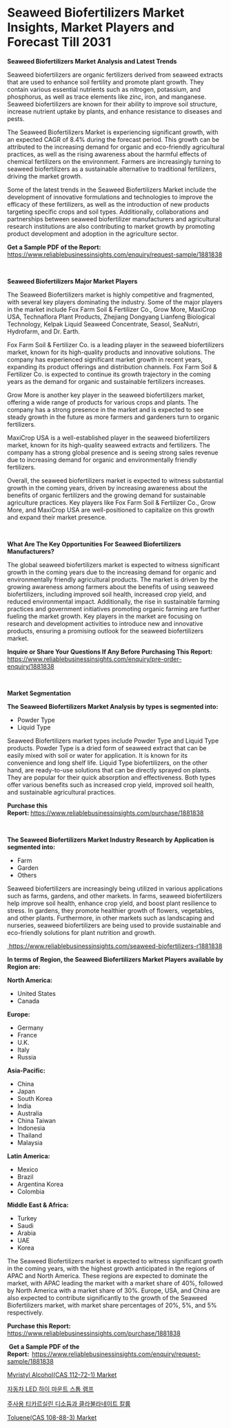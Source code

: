 <p><h1>Seaweed Biofertilizers Market Insights, Market Players and Forecast Till 2031</h1></p><p><strong>Seaweed Biofertilizers Market Analysis and Latest Trends</strong></p>
<p><p>Seaweed biofertilizers are organic fertilizers derived from seaweed extracts that are used to enhance soil fertility and promote plant growth. They contain various essential nutrients such as nitrogen, potassium, and phosphorus, as well as trace elements like zinc, iron, and manganese. Seaweed biofertilizers are known for their ability to improve soil structure, increase nutrient uptake by plants, and enhance resistance to diseases and pests.</p><p>The Seaweed Biofertilizers Market is experiencing significant growth, with an expected CAGR of 8.4% during the forecast period. This growth can be attributed to the increasing demand for organic and eco-friendly agricultural practices, as well as the rising awareness about the harmful effects of chemical fertilizers on the environment. Farmers are increasingly turning to seaweed biofertilizers as a sustainable alternative to traditional fertilizers, driving the market growth.</p><p>Some of the latest trends in the Seaweed Biofertilizers Market include the development of innovative formulations and technologies to improve the efficacy of these fertilizers, as well as the introduction of new products targeting specific crops and soil types. Additionally, collaborations and partnerships between seaweed biofertilizer manufacturers and agricultural research institutions are also contributing to market growth by promoting product development and adoption in the agriculture sector.</p></p>
<p><strong>Get a Sample PDF of the Report:&nbsp;</strong> <a href="https://www.reliablebusinessinsights.com/enquiry/request-sample/1881838">https://www.reliablebusinessinsights.com/enquiry/request-sample/1881838</a></p>
<p>&nbsp;</p>
<p><strong>Seaweed Biofertilizers Major Market Players</strong></p>
<p><p>The Seaweed Biofertilizers market is highly competitive and fragmented, with several key players dominating the industry. Some of the major players in the market include Fox Farm Soil & Fertilizer Co., Grow More, MaxiCrop USA, Technaflora Plant Products, Zhejiang Dongyang Lianfeng Biological Technology, Kelpak Liquid Seaweed Concentrate, Seasol, SeaNutri, Hydrofarm, and Dr. Earth.</p><p>Fox Farm Soil & Fertilizer Co. is a leading player in the seaweed biofertilizers market, known for its high-quality products and innovative solutions. The company has experienced significant market growth in recent years, expanding its product offerings and distribution channels. Fox Farm Soil & Fertilizer Co. is expected to continue its growth trajectory in the coming years as the demand for organic and sustainable fertilizers increases.</p><p>Grow More is another key player in the seaweed biofertilizers market, offering a wide range of products for various crops and plants. The company has a strong presence in the market and is expected to see steady growth in the future as more farmers and gardeners turn to organic fertilizers.</p><p>MaxiCrop USA is a well-established player in the seaweed biofertilizers market, known for its high-quality seaweed extracts and fertilizers. The company has a strong global presence and is seeing strong sales revenue due to increasing demand for organic and environmentally friendly fertilizers.</p><p>Overall, the seaweed biofertilizers market is expected to witness substantial growth in the coming years, driven by increasing awareness about the benefits of organic fertilizers and the growing demand for sustainable agriculture practices. Key players like Fox Farm Soil & Fertilizer Co., Grow More, and MaxiCrop USA are well-positioned to capitalize on this growth and expand their market presence.</p></p>
<p>&nbsp;</p>
<p><strong>What Are The Key Opportunities For Seaweed Biofertilizers Manufacturers?</strong></p>
<p><p>The global seaweed biofertilizers market is expected to witness significant growth in the coming years due to the increasing demand for organic and environmentally friendly agricultural products. The market is driven by the growing awareness among farmers about the benefits of using seaweed biofertilizers, including improved soil health, increased crop yield, and reduced environmental impact. Additionally, the rise in sustainable farming practices and government initiatives promoting organic farming are further fueling the market growth. Key players in the market are focusing on research and development activities to introduce new and innovative products, ensuring a promising outlook for the seaweed biofertilizers market.</p></p>
<p><strong>Inquire or Share Your Questions If Any Before Purchasing This Report:</strong> <a href="https://www.reliablebusinessinsights.com/enquiry/pre-order-enquiry/1881838">https://www.reliablebusinessinsights.com/enquiry/pre-order-enquiry/1881838</a></p>
<p>&nbsp;</p>
<p><strong>Market Segmentation</strong></p>
<p><strong>The Seaweed Biofertilizers Market Analysis by types is segmented into:</strong></p>
<p><ul><li>Powder Type</li><li>Liquid Type</li></ul></p>
<p><p>Seaweed Biofertilizers market types include Powder Type and Liquid Type products. Powder Type is a dried form of seaweed extract that can be easily mixed with soil or water for application. It is known for its convenience and long shelf life. Liquid Type biofertilizers, on the other hand, are ready-to-use solutions that can be directly sprayed on plants. They are popular for their quick absorption and effectiveness. Both types offer various benefits such as increased crop yield, improved soil health, and sustainable agricultural practices.</p></p>
<p><strong>Purchase this Report:&nbsp;</strong><a href="https://www.reliablebusinessinsights.com/purchase/1881838">https://www.reliablebusinessinsights.com/purchase/1881838</a></p>
<p>&nbsp;</p>
<p><strong>The Seaweed Biofertilizers Market Industry Research by Application is segmented into:</strong></p>
<p><ul><li>Farm</li><li>Garden</li><li>Others</li></ul></p>
<p><p>Seaweed biofertilizers are increasingly being utilized in various applications such as farms, gardens, and other markets. In farms, seaweed biofertilizers help improve soil health, enhance crop yield, and boost plant resilience to stress. In gardens, they promote healthier growth of flowers, vegetables, and other plants. Furthermore, in other markets such as landscaping and nurseries, seaweed biofertilizers are being used to provide sustainable and eco-friendly solutions for plant nutrition and growth.</p></p>
<p><a href="https://www.reliablebusinessinsights.com/seaweed-biofertilizers-r1881838">&nbsp;https://www.reliablebusinessinsights.com/seaweed-biofertilizers-r1881838</a></p>
<p><strong>In terms of Region, the Seaweed Biofertilizers Market Players available by Region are:</strong></p>
<p>
    <p> <strong> North America: </strong>
        <ul>
            <li>United States</li>
            <li>Canada</li>
        </ul>
        </p> 
    <p> <strong> Europe: </strong>
        <ul>
            <li>Germany</li>
            <li>France</li>
            <li>U.K.</li>
            <li>Italy</li>
            <li>Russia</li>
        </ul>
        </p> 
    <p> <strong> Asia-Pacific: </strong>
        <ul>
            <li>China</li>
            <li>Japan</li>
            <li>South Korea</li>
            <li>India</li>
            <li>Australia</li>
            <li>China Taiwan</li>
            <li>Indonesia</li>
            <li>Thailand</li>
            <li>Malaysia</li>
        </ul>
        </p> 
    <p> <strong> Latin America: </strong>
        <ul>
            <li>Mexico</li>
            <li>Brazil</li>
            <li>Argentina Korea</li>
            <li>Colombia</li>
        </ul>
        </p> 
    <p> <strong> Middle East & Africa: </strong>
        <ul>
            <li>Turkey</li>
            <li>Saudi</li>
            <li>Arabia</li>
            <li>UAE</li>
            <li>Korea</li>
        </ul>
    </p>
    </p>
<p><p>The Seaweed Biofertilizers market is expected to witness significant growth in the coming years, with the highest growth anticipated in the regions of APAC and North America. These regions are expected to dominate the market, with APAC leading the market with a market share of 40%, followed by North America with a market share of 30%. Europe, USA, and China are also expected to contribute significantly to the growth of the Seaweed Biofertilizers market, with market share percentages of 20%, 5%, and 5% respectively.</p></p>
<p><strong>Purchase this Report: </strong><a href="https://www.reliablebusinessinsights.com/purchase/1881838">https://www.reliablebusinessinsights.com/purchase/1881838</a></p>
<p>&nbsp;<strong>Get a Sample PDF of the Report:&nbsp;&nbsp;</strong><a href="https://www.reliablebusinessinsights.com/enquiry/request-sample/1881838">https://www.reliablebusinessinsights.com/enquiry/request-sample/1881838</a></p>
<p><strong></strong></p>
<p><p><a href="https://github.com/rslnowrouzi/Market-Research-Report-List-1/blob/main/myristyl-alcoholcas-112-72-1-market.md">Myristyl Alcohol(CAS 112-72-1) Market</a></p><p><a href="https://medium.com/@kellylyncyh543964/%EC%9E%90%EB%8F%99%EC%B0%A8-led-%EA%B3%A0%EC%A0%95%EC%A7%80%EB%8C%80-%EB%B8%8C%EB%A0%88%EC%9D%B4%ED%81%AC-%EB%9E%A8%ED%94%84-%EC%8B%9C%EC%9E%A5-%EA%B7%9C%EB%AA%A8-%EC%8B%9C%EC%9E%A5-%EC%84%B8%EB%B6%84%ED%99%94-%EC%8B%9C%EC%9E%A5-%ED%8A%B8%EB%A0%8C%EB%93%9C-%EB%B0%8F-%EC%84%B1%EC%9E%A5-%EB%B6%84%EC%84%9D-%EC%98%88%EC%B8%A1-2031%EB%85%84%EA%B9%8C%EC%A7%80-5216aff21e41">자동차 LED 하이 마운트 스톱 램프</a></p><p><a href="https://github.com/vs019sa3m8x/Market-Research-Report-List-2/blob/main/1529382144976.md">주사용 티카르실린 디소듐과 클라불라네이트 칼륨</a></p><p><a href="https://github.com/syaifulanwaramsyori/Market-Research-Report-List-1/blob/main/toluenecas-108-88-3-market.md">Toluene(CAS 108-88-3) Market</a></p></p>